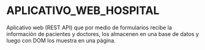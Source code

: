# APLICATIVO_WEB_HOSPITAL
Aplicativo web (REST API) que por medio de formularios recibe la información de pacientes y doctores, los almacenen en una base de datos y luego con DOM los muestra en una página.
